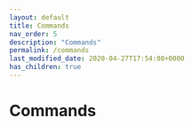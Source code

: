 ```yaml
---
layout: default
title: Commands
nav_order: 5
description: "Commands"
permalink: /commands
last_modified_date: 2020-04-27T17:54:08+0000
has_children: true
---
```


# Commands
